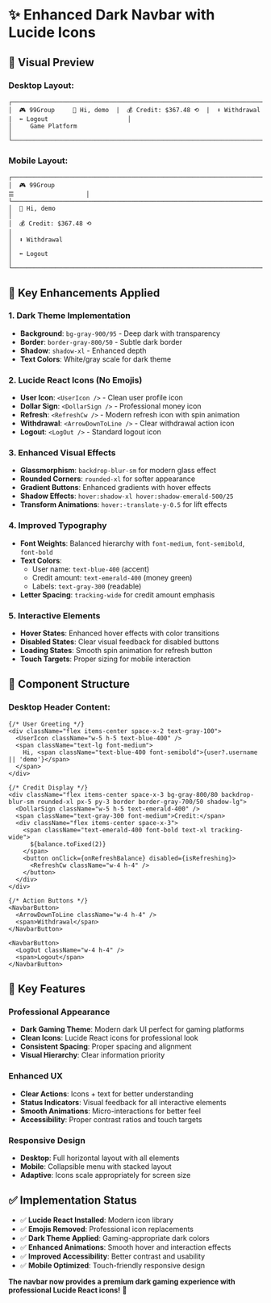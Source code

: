 # ✨ Enhanced Dark Navbar with Lucide Icons

## 🎨 **Visual Preview**

### **Desktop Layout:**
```
┌─────────────────────────────────────────────────────────────────────────────────────────────────────────┐
│  🎮 99Group     👤 Hi, demo  |  💰 Credit: $367.48 ⟲  |  ⬇ Withdrawal  |  ⬅ Logout                      │
│     Game Platform                                                                                          │
└─────────────────────────────────────────────────────────────────────────────────────────────────────────┘
```

### **Mobile Layout:**
```
┌─────────────────────────────────────────────────────────────────────────────────────────────────────────┐
│  🎮 99Group                                                                         ☰                    │
└─────────────────────────────────────────────────────────────────────────────────────────────────────────┘
│  👤 Hi, demo                                                                                               │
│  💰 Credit: $367.48 ⟲                                                                                     │
│  ⬇ Withdrawal                                                                                             │
│  ⬅ Logout                                                                                                 │
└─────────────────────────────────────────────────────────────────────────────────────────────────────────┘
```

## 🔧 **Key Enhancements Applied**

### **1. Dark Theme Implementation**
- **Background**: `bg-gray-900/95` - Deep dark with transparency
- **Border**: `border-gray-800/50` - Subtle dark border
- **Shadow**: `shadow-xl` - Enhanced depth
- **Text Colors**: White/gray scale for dark theme

### **2. Lucide React Icons (No Emojis)**
- **User Icon**: `<UserIcon />` - Clean user profile icon
- **Dollar Sign**: `<DollarSign />` - Professional money icon  
- **Refresh**: `<RefreshCw />` - Modern refresh icon with spin animation
- **Withdrawal**: `<ArrowDownToLine />` - Clear withdrawal action icon
- **Logout**: `<LogOut />` - Standard logout icon

### **3. Enhanced Visual Effects**
- **Glassmorphism**: `backdrop-blur-sm` for modern glass effect
- **Rounded Corners**: `rounded-xl` for softer appearance
- **Gradient Buttons**: Enhanced gradients with hover effects
- **Shadow Effects**: `hover:shadow-xl hover:shadow-emerald-500/25`
- **Transform Animations**: `hover:-translate-y-0.5` for lift effects

### **4. Improved Typography**
- **Font Weights**: Balanced hierarchy with `font-medium`, `font-semibold`, `font-bold`
- **Text Colors**: 
  - User name: `text-blue-400` (accent)
  - Credit amount: `text-emerald-400` (money green)
  - Labels: `text-gray-300` (readable)
- **Letter Spacing**: `tracking-wide` for credit amount emphasis

### **5. Interactive Elements**
- **Hover States**: Enhanced hover effects with color transitions
- **Disabled States**: Clear visual feedback for disabled buttons
- **Loading States**: Smooth spin animation for refresh button
- **Touch Targets**: Proper sizing for mobile interaction

## 🎯 **Component Structure**

### **Desktop Header Content:**
```tsx
{/* User Greeting */}
<div className="flex items-center space-x-2 text-gray-100">
  <UserIcon className="w-5 h-5 text-blue-400" />
  <span className="text-lg font-medium">
    Hi, <span className="text-blue-400 font-semibold">{user?.username || 'demo'}</span>
  </span>
</div>

{/* Credit Display */}
<div className="flex items-center space-x-3 bg-gray-800/80 backdrop-blur-sm rounded-xl px-5 py-3 border border-gray-700/50 shadow-lg">
  <DollarSign className="w-5 h-5 text-emerald-400" />
  <span className="text-gray-300 font-medium">Credit:</span>
  <div className="flex items-center space-x-3">
    <span className="text-emerald-400 font-bold text-xl tracking-wide">
      ${balance.toFixed(2)}
    </span>
    <button onClick={onRefreshBalance} disabled={isRefreshing}>
      <RefreshCw className="w-4 h-4" />
    </button>
  </div>
</div>

{/* Action Buttons */}
<NavbarButton>
  <ArrowDownToLine className="w-4 h-4" />
  <span>Withdrawal</span>
</NavbarButton>

<NavbarButton>
  <LogOut className="w-4 h-4" />
  <span>Logout</span>
</NavbarButton>
```

## 🌟 **Key Features**

### **Professional Appearance**
- **Dark Gaming Theme**: Modern dark UI perfect for gaming platforms
- **Clean Icons**: Lucide React icons for professional look
- **Consistent Spacing**: Proper spacing and alignment
- **Visual Hierarchy**: Clear information priority

### **Enhanced UX**
- **Clear Actions**: Icons + text for better understanding
- **Status Indicators**: Visual feedback for all interactive elements
- **Smooth Animations**: Micro-interactions for better feel
- **Accessibility**: Proper contrast ratios and touch targets

### **Responsive Design**
- **Desktop**: Full horizontal layout with all elements
- **Mobile**: Collapsible menu with stacked layout
- **Adaptive**: Icons scale appropriately for screen size

## ✅ **Implementation Status**

- ✅ **Lucide React Installed**: Modern icon library
- ✅ **Emojis Removed**: Professional icon replacements
- ✅ **Dark Theme Applied**: Gaming-appropriate dark colors
- ✅ **Enhanced Animations**: Smooth hover and interaction effects
- ✅ **Improved Accessibility**: Better contrast and usability
- ✅ **Mobile Optimized**: Touch-friendly responsive design

**The navbar now provides a premium dark gaming experience with professional Lucide React icons!** 🚀
